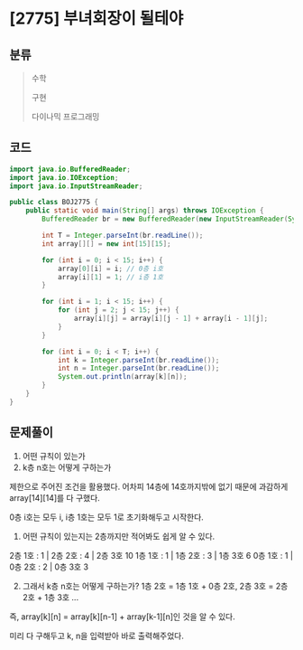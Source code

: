 # [2775] 부녀회장이 될테야

## 분류
> 수학
> 
> 구현
> 
> 다이나믹 프로그래밍
## 코드
```java
import java.io.BufferedReader;
import java.io.IOException;
import java.io.InputStreamReader;

public class BOJ2775 {
    public static void main(String[] args) throws IOException {
        BufferedReader br = new BufferedReader(new InputStreamReader(System.in));

        int T = Integer.parseInt(br.readLine());
        int array[][] = new int[15][15];

        for (int i = 0; i < 15; i++) {
            array[0][i] = i; // 0층 i호
            array[i][1] = 1; // i층 1호
        }

        for (int i = 1; i < 15; i++) {
            for (int j = 2; j < 15; j++) {
                array[i][j] = array[i][j - 1] + array[i - 1][j];
            }
        }

        for (int i = 0; i < T; i++) {
            int k = Integer.parseInt(br.readLine());
            int n = Integer.parseInt(br.readLine());
            System.out.println(array[k][n]);
        }
    }
}

```

## 문제풀이

1. 어떤 규칙이 있는가
2. k층 n호는 어떻게 구하는가

제한으로 주어진 조건을 활용했다.
어차피 14층에 14호까지밖에 없기 때문에 과감하게 array[14][14]를 다 구했다.

0층 i호는 모두 i, i층 1호는 모두 1로 초기화해두고 시작한다.

1. 어떤 규칙이 있는지는 2층까지만 적어봐도 쉽게 알 수 있다.

2층 1호 : 1 | 2층 2호 : 4 | 2층 3호 10
1층 1호 : 1 | 1층 2호 : 3 | 1층 3호 6
0층 1호 : 1 | 0층 2호 : 2 | 0층 3호 3

2. 그래서 k층 n호는 어떻게 구하는가?
1층 2호 = 1층 1호 + 0층 2호, 
2층 3호 = 2층 2호 + 1층 3호
...

즉, array[k][n] = array[k][n-1] + array[k-1][n]인 것을 알 수 있다.

미리 다 구해두고 k, n을 입력받아 바로 출력해주었다.
